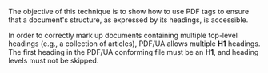 The objective of this technique is to show how to use PDF tags to ensure that a document's structure, as expressed by its headings, is accessible.

In order to correctly mark up documents containing multiple top-level headings (e.g., a collection of articles), PDF/UA allows multiple **H1** headings. The first heading in the PDF/UA conforming file must be an **H1**, and heading levels must not be skipped.
